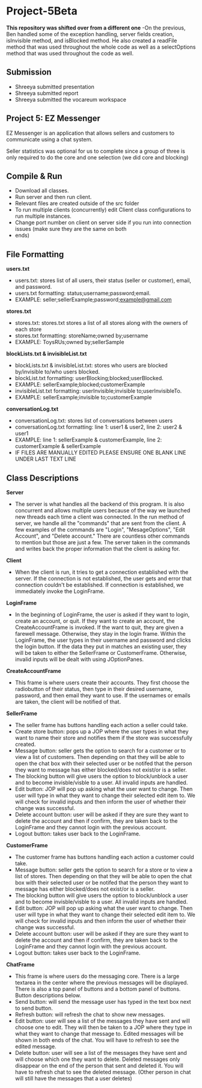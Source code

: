# Project-5Beta

**This repository was shifted over from a different one**
-On the previous, Ben handled some of the exception handling, server fields creation, isInvisible method, and isBlocked method. He also created a readFile method that was used throughout the whole code as well as a selectOptions method that was used throughout the code as well.

Submission
- 
- Shreeya submitted presentation
- Shreeya submitted report
- Shreeya submitted the vocareum workspace

Project 5: EZ Messenger
-
EZ Messenger is an application that allows sellers and customers to communicate using a chat system.

Seller statistics was optional for us to complete since a group of three is only required to do the core and one 
selection (we did core and blocking)

Compile & Run
-
- Download all classes.
- Run server and then run client.
- Relevant files are created outside of the src folder
- To run multiple clients (concurrently) edit Client class configurations to run multiple instances.
- Change port number on client on server side if you run into connection issues (make sure they are the same on both 
- ends)

File Formatting
-
**users.txt**
- users.txt: stores list of all users, their status (seller or customer), email, and password.
- users.txt formatting: status;username;password;email. 
- EXAMPLE: seller;sellerExample;password;example@gmail.com

**stores.txt**
- stores.txt: stores.txt stores a list of all stores along with the owners of each store
- stores.txt formatting: storeName;owned by;username
- EXAMPLE: ToysRUs;owned by;sellerSample

**blockLists.txt & invisibleList.txt**
- blockLists.txt & invisibleList.txt: stores who users are blocked by/invisible to/who users blocked.
- blockList.txt formatting: userBlocking;blocked;userBlocked. 
- EXAMPLE: sellerExample;blocked;customerExample
- invisibleList.txt formatting: userInvisible;invisible to;userInvisibleTo.
- EXAMPLE: sellerExample;invisible to;customerExample

**conversationLog.txt**
- conversationLog.txt: stores list of conversations between users
- conversationLog.txt formatting: line 1: user1 & user2, line 2: user2 & user1
- EXAMPLE: line 1: sellerExample & customerExample, line 2: customerExample & sellerExample
- IF FILES ARE MANUALLY EDITED PLEASE ENSURE ONE BLANK LINE UNDER LAST TEXT LINE

Class Descriptions
-
**Server**
- The server is what handles all the backend of this program. It is also concurrent and allows multiple users because
of the way we launched new threads each time a client was connected. In the run method of server, we handle all the
"commands" that are sent from the client. A few examples of the commands are "Login", "MesageOptions", "Edit Account", 
and "Delete account." There are countless other commands to mention but those are just a few. The server taken in the
commands and writes back the proper information that the client is asking for.

**Client**
- When the client is run, it tries to get a connection established with the server. If the connection is not
established, the user gets and error that connection couldn't be established. If connection is established, we 
immediately invoke the LoginFrame.

**LoginFrame**
- In the beginning of LoginFrame, the user is asked if they want to login, create an account, or quit. If they want to 
create an account, the CreateAccountFrame is invoked. If the want to quit, they are given a farewell message. Otherwise,
they stay in the login frame. Within the LoginFrame, the user types in their username and password and clicks the login
 button. If the data they put in matches an existing user, they will be taken to either the SellerFrame or CustomerFrame.
Otherwise, invalid inputs will be dealt with using JOptionPanes.

**CreateAccountFrame**
- This frame is where users create their accounts. They first choose the radiobutton of their status, then type in 
their desired username, password, and then email they want to use. If the usernames or emails are taken, the client will
be notified of that. 

**SellerFrame**
- The seller frame has buttons handling each action a seller could take. 
- Create store button: pops up a JOP where the user types in what they want to name their store and notifies them if 
the store was successfully created. 
- Message button: seller gets the option to search for a customer or to view a list of customers. Then depending on that 
they will be able to open the chat box with their selected user or be notifed that the person they want to message has 
either blocked/does not exist/or is a seller.
- The blocking button will give users the option to block/unblock a user and to become invisble/visble to a user. All 
invalid inputs are handled.
- Edit button: JOP will pop up asking what the user want to change. Then user will type in what they want to change 
their selected edit item to. We will check for invalid inputs and then inform the user of whether their change 
was successful. 
- Delete account button: user will be asked if they are sure they want to delete the account and then if confirm, they are 
taken back to the LoginFrame and they cannot login with the previous account.
- Logout button: takes user back to the LoginFrame.

**CustomerFrame**
- The customer frame has buttons handling each action a customer could take. 
- Message button: seller gets the option to search for a store or to view a list of stores. Then depending on that
    they will be able to open the chat box with their selected user or be notifed that the person they want to message has
    either blocked/does not exist/or is a seller.
- The blocking button will give users the option to block/unblock a user and to become invisble/visble to a user. All
  invalid inputs are handled.
- Edit button: JOP will pop up asking what the user want to change. Then user will type in what they want to change
  their selected edit item to. We will check for invalid inputs and then inform the user of whether their change
  was successful.
- Delete account button: user will be asked if they are sure they want to delete the account and then if confirm, they are
  taken back to the LoginFrame and they cannot login with the previous account.
- Logout button: takes user back to the LoginFrame.

**ChatFrame**
- This frame is where users do the messaging core. There is a large textarea in the center where the previous messages 
will be displayed. There is also a top panel of buttons and a bottom panel of buttons. Button descriptions below.
- Send button: will send the message user has typed in the text box next to send button.
- Refresh button: will refresh the chat to show new messages.
- Edit button: user will see a list of the messages they have sent and will choose one to edit. They will then be taken to a 
JOP where they type in what they want to change that message to. Edited messages will be shown in both ends of the chat.
You will have to refresh to see the edited message.
- Delete button: user will see a list of the messages they have sent and will choose which one they want to delete. 
Deleted messages only disappear on the end of the person that sent and deleted it. You will have to refresh chat to 
see the deleted message. (Other person in chat will still have the messages that a user deletes)
